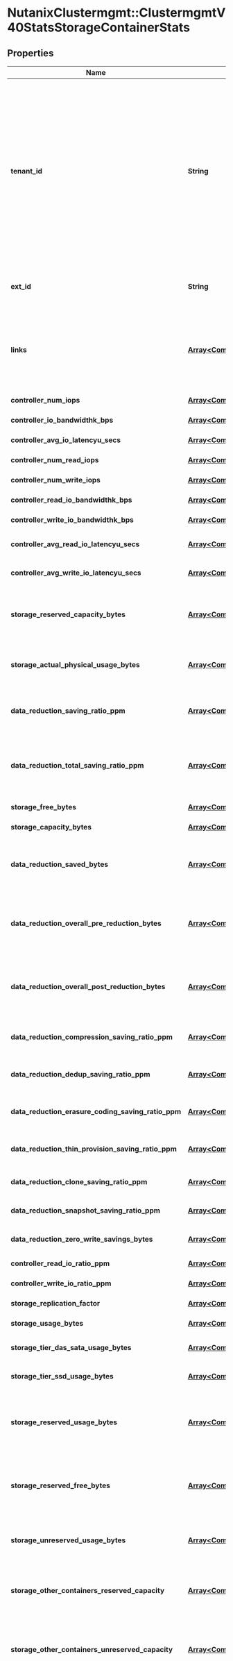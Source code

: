 # NutanixClustermgmt::ClustermgmtV40StatsStorageContainerStats

## Properties

| Name | Type | Description | Notes |
| ---- | ---- | ----------- | ----- |
| **tenant_id** | **String** | A globally unique identifier that represents the tenant that owns this entity. The system automatically assigns it, and it and is immutable from an API consumer perspective (some use cases may cause this Id to change - For instance, a use case may require the transfer of ownership of the entity, but these cases are handled automatically on the server).  | [optional][readonly] |
| **ext_id** | **String** | A globally unique identifier of an instance that is suitable for external consumption.  | [optional][readonly] |
| **links** | [**Array&lt;CommonV10ResponseApiLink&gt;**](CommonV10ResponseApiLink.md) | A HATEOAS style link for the response.  Each link contains a user-friendly name identifying the link and an address for retrieving the particular resource.  | [optional][readonly] |
| **controller_num_iops** | [**Array&lt;CommonV10StatsTimeIntValuePair&gt;**](CommonV10StatsTimeIntValuePair.md) | Number of I/O per second. | [optional][readonly] |
| **controller_io_bandwidthk_bps** | [**Array&lt;CommonV10StatsTimeIntValuePair&gt;**](CommonV10StatsTimeIntValuePair.md) | Total I/O bandwidth - kB per second. | [optional][readonly] |
| **controller_avg_io_latencyu_secs** | [**Array&lt;CommonV10StatsTimeIntValuePair&gt;**](CommonV10StatsTimeIntValuePair.md) | Average I/O latency in micro secs. | [optional][readonly] |
| **controller_num_read_iops** | [**Array&lt;CommonV10StatsTimeIntValuePair&gt;**](CommonV10StatsTimeIntValuePair.md) | Number of read I/O per second. | [optional][readonly] |
| **controller_num_write_iops** | [**Array&lt;CommonV10StatsTimeIntValuePair&gt;**](CommonV10StatsTimeIntValuePair.md) | Number of write I/O per second. | [optional][readonly] |
| **controller_read_io_bandwidthk_bps** | [**Array&lt;CommonV10StatsTimeIntValuePair&gt;**](CommonV10StatsTimeIntValuePair.md) | Read I/O bandwidth kB per second. | [optional][readonly] |
| **controller_write_io_bandwidthk_bps** | [**Array&lt;CommonV10StatsTimeIntValuePair&gt;**](CommonV10StatsTimeIntValuePair.md) | Write I/O bandwidth kB per second. | [optional][readonly] |
| **controller_avg_read_io_latencyu_secs** | [**Array&lt;CommonV10StatsTimeIntValuePair&gt;**](CommonV10StatsTimeIntValuePair.md) | Average read I/O latency in microseconds. | [optional][readonly] |
| **controller_avg_write_io_latencyu_secs** | [**Array&lt;CommonV10StatsTimeIntValuePair&gt;**](CommonV10StatsTimeIntValuePair.md) | Average read I/O latency in microseconds. | [optional][readonly] |
| **storage_reserved_capacity_bytes** | [**Array&lt;CommonV10StatsTimeIntValuePair&gt;**](CommonV10StatsTimeIntValuePair.md) | Implicit physical reserved capacity (aggregated at the vDisk level due to thick provisioning) in bytes. | [optional][readonly] |
| **storage_actual_physical_usage_bytes** | [**Array&lt;CommonV10StatsTimeIntValuePair&gt;**](CommonV10StatsTimeIntValuePair.md) | Actual physical disk usage of the Storage Container without considering for the reservation. | [optional][readonly] |
| **data_reduction_saving_ratio_ppm** | [**Array&lt;CommonV10StatsTimeIntValuePair&gt;**](CommonV10StatsTimeIntValuePair.md) | Saving ratio in PPM as a result of deduplication, compression and erasure coding. | [optional][readonly] |
| **data_reduction_total_saving_ratio_ppm** | [**Array&lt;CommonV10StatsTimeIntValuePair&gt;**](CommonV10StatsTimeIntValuePair.md) | Saving ratio in PPM consisting of deduplication, compression, erasure coding, cloning, and thin provisioning. | [optional][readonly] |
| **storage_free_bytes** | [**Array&lt;CommonV10StatsTimeIntValuePair&gt;**](CommonV10StatsTimeIntValuePair.md) | Free storage in bytes. | [optional][readonly] |
| **storage_capacity_bytes** | [**Array&lt;CommonV10StatsTimeIntValuePair&gt;**](CommonV10StatsTimeIntValuePair.md) | Storage capacity in bytes. | [optional][readonly] |
| **data_reduction_saved_bytes** | [**Array&lt;CommonV10StatsTimeIntValuePair&gt;**](CommonV10StatsTimeIntValuePair.md) | Storage saving in bytes as a result of deduplication, compression, erasure coding technique. | [optional][readonly] |
| **data_reduction_overall_pre_reduction_bytes** | [**Array&lt;CommonV10StatsTimeIntValuePair&gt;**](CommonV10StatsTimeIntValuePair.md) | Usage in bytes before reduction of deduplication, compression, erasure coding, cloning, and thin provisioning. | [optional][readonly] |
| **data_reduction_overall_post_reduction_bytes** | [**Array&lt;CommonV10StatsTimeIntValuePair&gt;**](CommonV10StatsTimeIntValuePair.md) | Usage in bytes after reduction of ceduplication, compression, erasure coding, cloning, and thin provisioning. | [optional][readonly] |
| **data_reduction_compression_saving_ratio_ppm** | [**Array&lt;CommonV10StatsTimeIntValuePair&gt;**](CommonV10StatsTimeIntValuePair.md) | Saving ratio in PPM as a result of the compression technique. | [optional][readonly] |
| **data_reduction_dedup_saving_ratio_ppm** | [**Array&lt;CommonV10StatsTimeIntValuePair&gt;**](CommonV10StatsTimeIntValuePair.md) | Saving ratio in PPM as a result of the deduplication technique. | [optional][readonly] |
| **data_reduction_erasure_coding_saving_ratio_ppm** | [**Array&lt;CommonV10StatsTimeIntValuePair&gt;**](CommonV10StatsTimeIntValuePair.md) | Saving ratio in PPM as a result of the erasure coding technique. | [optional][readonly] |
| **data_reduction_thin_provision_saving_ratio_ppm** | [**Array&lt;CommonV10StatsTimeIntValuePair&gt;**](CommonV10StatsTimeIntValuePair.md) | Saving ratio in PPM as a result of the thin provisioning technique. | [optional][readonly] |
| **data_reduction_clone_saving_ratio_ppm** | [**Array&lt;CommonV10StatsTimeIntValuePair&gt;**](CommonV10StatsTimeIntValuePair.md) | Saving ratio in PPM as a result of the cloning technique. | [optional][readonly] |
| **data_reduction_snapshot_saving_ratio_ppm** | [**Array&lt;CommonV10StatsTimeIntValuePair&gt;**](CommonV10StatsTimeIntValuePair.md) | Saving ratio in PPM as a result of snapshot technique. | [optional][readonly] |
| **data_reduction_zero_write_savings_bytes** | [**Array&lt;CommonV10StatsTimeIntValuePair&gt;**](CommonV10StatsTimeIntValuePair.md) | Total amount of savings in bytes as a result of zero writes. | [optional][readonly] |
| **controller_read_io_ratio_ppm** | [**Array&lt;CommonV10StatsTimeIntValuePair&gt;**](CommonV10StatsTimeIntValuePair.md) | Ratio of read I/O to total I/O in PPM. | [optional][readonly] |
| **controller_write_io_ratio_ppm** | [**Array&lt;CommonV10StatsTimeIntValuePair&gt;**](CommonV10StatsTimeIntValuePair.md) | Ratio of read I/O to total I/O in PPM. | [optional][readonly] |
| **storage_replication_factor** | [**Array&lt;CommonV10StatsTimeIntValuePair&gt;**](CommonV10StatsTimeIntValuePair.md) | Replication factor of Storage Container. | [optional][readonly] |
| **storage_usage_bytes** | [**Array&lt;CommonV10StatsTimeIntValuePair&gt;**](CommonV10StatsTimeIntValuePair.md) | Used storage in bytes. | [optional][readonly] |
| **storage_tier_das_sata_usage_bytes** | [**Array&lt;CommonV10StatsTimeIntValuePair&gt;**](CommonV10StatsTimeIntValuePair.md) | Total usage on HDD tier for the Storage Container in bytes. | [optional][readonly] |
| **storage_tier_ssd_usage_bytes** | [**Array&lt;CommonV10StatsTimeIntValuePair&gt;**](CommonV10StatsTimeIntValuePair.md) | Total usage on SDD tier for the Storage Container in bytes. | [optional][readonly] |
| **storage_reserved_usage_bytes** | [**Array&lt;CommonV10StatsTimeIntValuePair&gt;**](CommonV10StatsTimeIntValuePair.md) | The physical usage of the implicit reserved capacity(aggregated on vDisk level due to thick provisioning) in bytes. | [optional][readonly] |
| **storage_reserved_free_bytes** | [**Array&lt;CommonV10StatsTimeIntValuePair&gt;**](CommonV10StatsTimeIntValuePair.md) | The remaining unused space of the implicit reserved capacity(aggregated on vDisk level due to thick provisioning) in bytes. | [optional][readonly] |
| **storage_unreserved_usage_bytes** | [**Array&lt;CommonV10StatsTimeIntValuePair&gt;**](CommonV10StatsTimeIntValuePair.md) | The physical usage from unreserved vDisks(aggregated on thin provisioning vDisks) in bytes. | [optional][readonly] |
| **storage_other_containers_reserved_capacity** | [**Array&lt;CommonV10StatsTimeIntValuePair&gt;**](CommonV10StatsTimeIntValuePair.md) | The total explicit reserved physical capacity of other Storage Containers in the same Storage Pool. | [optional][readonly] |
| **storage_other_containers_unreserved_capacity** | [**Array&lt;CommonV10StatsTimeIntValuePair&gt;**](CommonV10StatsTimeIntValuePair.md) | The physical usage outside of the explicitly reserved capacity of other Storage Containers in the same Storage Pool. | [optional][readonly] |
| **storage_snapshot_reclaimable** | [**Array&lt;CommonV10StatsTimeIntValuePair&gt;**](CommonV10StatsTimeIntValuePair.md) | The space that will be reclaimed if all the snapshots in the cluster is deleted. This is the physical snapshot usage with replication factor and data reduction savings taken into account. | [optional][readonly] |
| **data_reduction_thin_provision_saved_bytes** | [**Array&lt;CommonV10StatsTimeIntValuePair&gt;**](CommonV10StatsTimeIntValuePair.md) | Storage saving in bytes as a result of thin Provisioning technique. | [optional][readonly] |
| **data_reduction_snapshot_saved_bytes** | [**Array&lt;CommonV10StatsTimeIntValuePair&gt;**](CommonV10StatsTimeIntValuePair.md) | Storage saving in bytes as a result of the snapshot technique. | [optional][readonly] |
| **data_reduction_clone_saved_bytes** | [**Array&lt;CommonV10StatsTimeIntValuePair&gt;**](CommonV10StatsTimeIntValuePair.md) | Storage saving in bytes as a result of the cloning technique. | [optional][readonly] |
| **data_reduction_erasure_coding_saved_bytes** | [**Array&lt;CommonV10StatsTimeIntValuePair&gt;**](CommonV10StatsTimeIntValuePair.md) | Storage saving in bytes as a result of erasure coding technique. | [optional][readonly] |
| **data_reduction_dedup_saved_bytes** | [**Array&lt;CommonV10StatsTimeIntValuePair&gt;**](CommonV10StatsTimeIntValuePair.md) | Storage saving in bytes as a result of deduplication technique. | [optional][readonly] |
| **data_reduction_overall_saved_bytes** | [**Array&lt;CommonV10StatsTimeIntValuePair&gt;**](CommonV10StatsTimeIntValuePair.md) | Storage saving in bytes as a result of deduplication, compression, erasure coding, cloning and thin provisioning technique. | [optional][readonly] |
| **data_reduction_compression_saved_bytes** | [**Array&lt;CommonV10StatsTimeIntValuePair&gt;**](CommonV10StatsTimeIntValuePair.md) | Storage saving in bytes as a result of compression technique. | [optional][readonly] |
| **health** | [**Array&lt;CommonV10StatsTimeIntValuePair&gt;**](CommonV10StatsTimeIntValuePair.md) | Health of the Storage Container is represented by an integer value in the range 0-100. A higher value indicates better health. | [optional][readonly] |
| **container_ext_id** | **String** | The external identifier of the Storage Container. | [optional] |

## Example

```ruby
require 'nutanix_clustermgmt'

instance = NutanixClustermgmt::ClustermgmtV40StatsStorageContainerStats.new(
  tenant_id: 9d4ffa56-91af-4dfb-99b2-ab3df07628fa,
  ext_id: acf0fa40-7920-4a1c-8555-445a56268e96,
  links: null,
  controller_num_iops: null,
  controller_io_bandwidthk_bps: null,
  controller_avg_io_latencyu_secs: null,
  controller_num_read_iops: null,
  controller_num_write_iops: null,
  controller_read_io_bandwidthk_bps: null,
  controller_write_io_bandwidthk_bps: null,
  controller_avg_read_io_latencyu_secs: null,
  controller_avg_write_io_latencyu_secs: null,
  storage_reserved_capacity_bytes: null,
  storage_actual_physical_usage_bytes: null,
  data_reduction_saving_ratio_ppm: null,
  data_reduction_total_saving_ratio_ppm: null,
  storage_free_bytes: null,
  storage_capacity_bytes: null,
  data_reduction_saved_bytes: null,
  data_reduction_overall_pre_reduction_bytes: null,
  data_reduction_overall_post_reduction_bytes: null,
  data_reduction_compression_saving_ratio_ppm: null,
  data_reduction_dedup_saving_ratio_ppm: null,
  data_reduction_erasure_coding_saving_ratio_ppm: null,
  data_reduction_thin_provision_saving_ratio_ppm: null,
  data_reduction_clone_saving_ratio_ppm: null,
  data_reduction_snapshot_saving_ratio_ppm: null,
  data_reduction_zero_write_savings_bytes: null,
  controller_read_io_ratio_ppm: null,
  controller_write_io_ratio_ppm: null,
  storage_replication_factor: null,
  storage_usage_bytes: null,
  storage_tier_das_sata_usage_bytes: null,
  storage_tier_ssd_usage_bytes: null,
  storage_reserved_usage_bytes: null,
  storage_reserved_free_bytes: null,
  storage_unreserved_usage_bytes: null,
  storage_other_containers_reserved_capacity: null,
  storage_other_containers_unreserved_capacity: null,
  storage_snapshot_reclaimable: null,
  data_reduction_thin_provision_saved_bytes: null,
  data_reduction_snapshot_saved_bytes: null,
  data_reduction_clone_saved_bytes: null,
  data_reduction_erasure_coding_saved_bytes: null,
  data_reduction_dedup_saved_bytes: null,
  data_reduction_overall_saved_bytes: null,
  data_reduction_compression_saved_bytes: null,
  health: null,
  container_ext_id: 721a7bc6-1777-4ddb-8eba-930b8e6bd965
)
```

